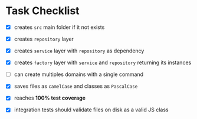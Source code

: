 # Task Checklist

- [x] creates `src` main folder if it not exists
- [x] creates `repository` layer
- [x] creates `service` layer with `repository` as dependency
- [x] creates `factory` layer with `service` and `repository` returning its instances
- [ ] can create multiples domains with a single command
- [x] saves files as `camelCase` and classes as `PascalCase`
- [x] reaches **100% test coverage**
- [x] integration tests should validate files on disk as a valid JS class

